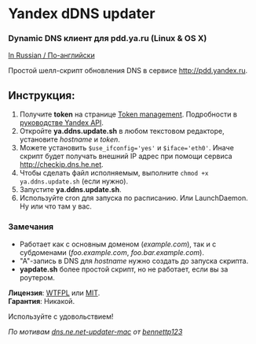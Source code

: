 # Yandex dDNS updater
### Dynamic DNS клиент для pdd.ya.ru (Linux & OS X)
[In Russian / По-английски](README.md)

Простой шелл-скрипт обновления DNS в сервисе <http://pdd.yandex.ru>.

## Инструкция:

 1. Получите **token** на странице [Token management](https://pddimp.yandex.ru/token/index.xml). Подробности в [руководстве Yandex API](http://api.yandex.ru/pdd/doc/reference/api-dns_get_token.xml).
 2. Откройте **ya.ddns.update.sh** в любом текстовом редакторе, установите *hostname* и *token*.
 3. Можете установить `$use_ifconfig='yes'` и `$iface='eth0'`. Иначе скрипт будет получать внешний IP адрес при помощи сервиса http://checkip.dns.he.net.
 4. Чтобы сделать файл исполняемым, выполните `chmod +x ya.ddns.update.sh` (если нужно).
 5. Запустите **ya.ddns.update.sh**.
 6. Используйте cron для запуска по расписанию. Или LaunchDaemon. Ну или что там у вас.

### Замечания
 * Работает как с основным доменом (*example.com*), так и с субдоменами (*foo.example.com*, *foo.bar.example.com*).
 * "A"-запись в DNS для *hostname* нужно создать до запуска скрипта.
 * **yapdate.sh** более простой скрипт, но не работает, если вы за роутером.

**Лицензия**: [WTFPL](http://www.wtfpl.net) или [MIT](http://opensource.org/licenses/MIT).<br />**Гарантия**: Никакой.

Используйте с удовольствием!

*По мотивам [dns.ne.net-updater-mac](https://github.com/bennettp123/dns.ne.net-updater-mac) от [bennettp123](https://github.com/bennettp123)*
